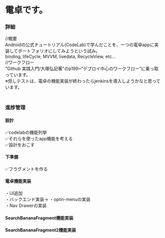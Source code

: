 # 電卓です。  

### 詳細  
//概要  
Androidの公式チュートリアル(CodeLab)で学んだことを、一つの電卓appに実装してポートフォリオにしてみようという試み。  
binding, lifeCycle, MVVM, livedata, RecycleView, etc...  
//ワークフロー  
"Github 実践入門/大塚弘記著"のp199~”デプロイ中心のワークフロー”に乗っ取っています。  
※但しテストは、電卓の機能実装が終わったらjenkinsを導入しようかなと思っています。  
　　
### 進捗管理
#### 設計  
✅codelabの機能列挙  
✅それらを使ったapp機能を考える  
✅設計をおこす  
#### 下準備  
✅フラグメントを作る  
#### 電卓機能実装  
・UI追加  
・バックエンド実装-> 
・optin-menuの実装  
・Nav Drawerの実装  
#### SearchBananaFragment機能実装  
#### SearchBananaFragment2機能実装  
